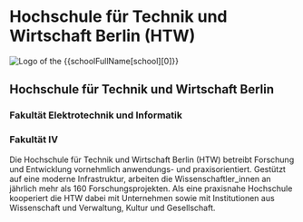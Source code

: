 <div class="component-school">

# Hochschule für Technik und Wirtschaft Berlin (HTW)

<div>

![Logo of the {{schoolFullName[school][0]}}](/assets/images/htw-logo.jpg)

<div>

## Hochschule für Technik und Wirtschaft Berlin
### Fakultät Elektrotechnik und Informatik
### Fakultät IV

</div>

</div>

Die Hochschule für Technik und Wirtschaft Berlin (HTW) betreibt Forschung und Entwicklung vornehmlich anwendungs- und praxisorientiert. Gestützt auf eine moderne Infrastruktur, arbeiten die Wissenschaftler_innen an jährlich mehr als 160 Forschungsprojekten. Als eine praxisnahe Hochschule kooperiert die HTW dabei mit Unternehmen sowie mit Institutionen aus Wissenschaft und Verwaltung, Kultur und Gesellschaft. 

</div>
